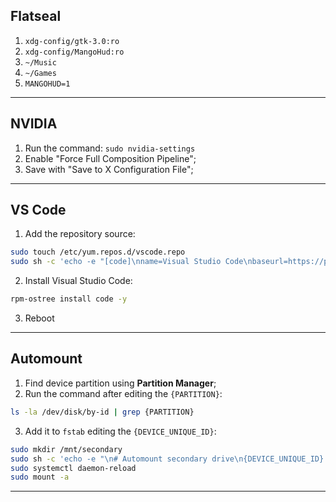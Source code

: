 ## Flatseal
 1. `xdg-config/gtk-3.0:ro`
 2. `xdg-config/MangoHud:ro`
 3. `~/Music`
 4. `~/Games`
 5. `MANGOHUD=1`
---

## NVIDIA
1. Run the command: `sudo nvidia-settings`
2. Enable "Force Full Composition Pipeline";
3. Save with "Save to X Configuration File";
---

## VS Code
1. Add the repository source:
```bash
sudo touch /etc/yum.repos.d/vscode.repo
sudo sh -c 'echo -e "[code]\nname=Visual Studio Code\nbaseurl=https://packages.microsoft.com/yumrepos/vscode\nenabled=1\ngpgcheck=1\ngpgkey=https://packages.microsoft.com/keys/microsoft.asc" >> /etc/yum.repos.d/vscode.repo'
```
2. Install Visual Studio Code:
```bash
rpm-ostree install code -y
```
3. Reboot
---

## Automount
1. Find device partition using **Partition Manager**;
2. Run the command after editing the `{PARTITION}`:
```bash
ls -la /dev/disk/by-id | grep {PARTITION}
```
3. Add it to `fstab` editing the `{DEVICE_UNIQUE_ID}`:
```bash
sudo mkdir /mnt/secondary
sudo sh -c 'echo -e "\n# Automount secondary drive\n{DEVICE_UNIQUE_ID} /mnt/secondary btrfs subvol=/,noatime,lazytime,commit=120,discard=async,compress-force=zstd:3,space_cache=v2,nofail 0 0" >> /etc/fstab'
sudo systemctl daemon-reload
sudo mount -a
```
---
